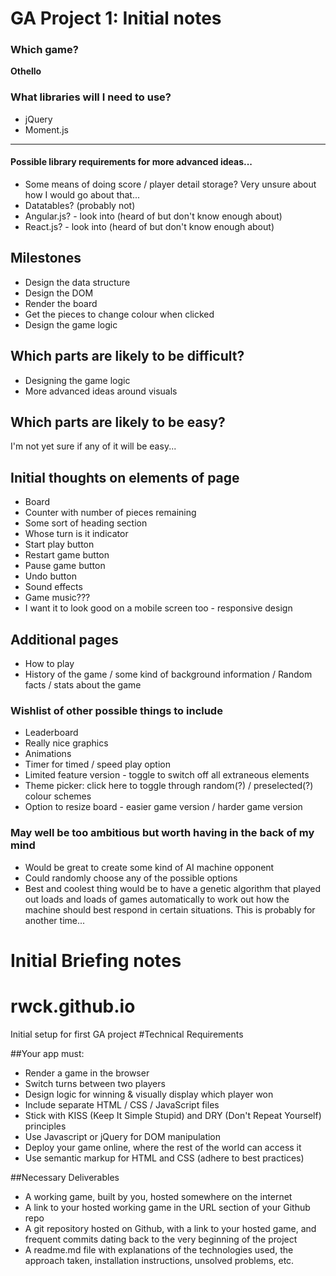# GA Project 1: Initial notes
### Which game?

**Othello**

### What libraries will I need to use?

* jQuery
* Moment.js

---
#### Possible library requirements for more advanced ideas...

* Some means of doing score / player detail storage? Very unsure about how I would go about that...
* Datatables? (probably not)
* Angular.js? - look into (heard of but don't know enough about)
* React.js? - look into (heard of but don't know enough about)

## Milestones

* Design the data structure
* Design the DOM
* Render the board
* Get the pieces to change colour when clicked
* Design the game logic

## Which parts are likely to be difficult?

* Designing the game logic
* More advanced ideas around visuals

## Which parts are likely to be easy?

I'm not yet sure if any of it will be easy...


## Initial thoughts on elements of page
* Board
* Counter with number of pieces remaining
* Some sort of heading section
* Whose turn is it indicator
* Start play button
* Restart game button
* Pause game button
* Undo button
* Sound effects
* Game music???
* I want it to look good on a mobile screen too - responsive design


## Additional pages
* How to play
* History of the game / some kind of background information / Random facts / stats about the game



### Wishlist of other possible things to include

* Leaderboard
* Really nice graphics
* Animations
* Timer for timed / speed play option
* Limited feature version - toggle to switch off all extraneous elements
* Theme picker: click here to toggle through random(?) / preselected(?) colour schemes
* Option to resize board - easier game version / harder game version

### May well be too ambitious but worth having in the back of my mind

* Would be great to create some kind of AI machine opponent
* Could randomly choose any of the possible options
* Best and coolest thing would be to have a genetic algorithm that played out loads and loads of games automatically to work out how the machine should best respond in certain situations. This is probably for another time...

# Initial Briefing notes
# rwck.github.io
Initial setup for first GA project
#Technical Requirements

##Your app must:

* Render a game in the browser
* Switch turns between two players
* Design logic for winning & visually display which player won
* Include separate HTML / CSS / JavaScript files
* Stick with KISS (Keep It Simple Stupid) and DRY (Don't Repeat Yourself) principles
* Use Javascript or jQuery for DOM manipulation
* Deploy your game online, where the rest of the world can access it
* Use semantic markup for HTML and CSS (adhere to best practices)

##Necessary Deliverables

* A working game, built by you, hosted somewhere on the internet
* A link to your hosted working game in the URL section of your Github repo
* A git repository hosted on Github, with a link to your hosted game, and frequent commits dating back to the very beginning of the project
* A readme.md file with explanations of the technologies used, the approach taken, installation instructions, unsolved problems, etc.

